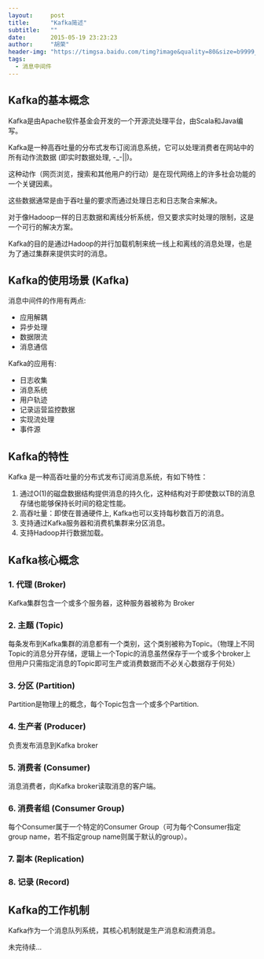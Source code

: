 ```yaml
---
layout:     post
title:      "Kafka简述"
subtitle:   ""
date:       2015-05-19 23:23:23
author:     "胡荣"
header-img: "https://timgsa.baidu.com/timg?image&quality=80&size=b9999_10000&sec=1589911803348&di=a99eaa726dcc408fb76dff862db1ad23&imgtype=0&src=http%3A%2F%2Fimg4.imgtn.bdimg.com%2Fit%2Fu%3D1377123034%2C2807315341%26fm%3D214%26gp%3D0.jpg"
tags:
  - 消息中间件
---
```


## Kafka的基本概念

Kafka是由Apache软件基金会开发的一个开源流处理平台，由Scala和Java编写。

Kafka是一种高吞吐量的分布式发布订阅消息系统，它可以处理消费者在网站中的所有动作流数据 (即实时数据处理, -_-\|\|)。

这种动作（网页浏览，搜索和其他用户的行动）是在现代网络上的许多社会功能的一个关键因素。

这些数据通常是由于吞吐量的要求而通过处理日志和日志聚合来解决。

对于像Hadoop一样的日志数据和离线分析系统，但又要求实时处理的限制，这是一个可行的解决方案。

Kafka的目的是通过Hadoop的并行加载机制来统一线上和离线的消息处理，也是为了通过集群来提供实时的消息。

## Kafka的使用场景 (Kafka)

消息中间件的作用有两点:

- 应用解耦
- 异步处理
- 数据限流
- 消息通信

Kafka的应用有:
- 日志收集
- 消息系统
- 用户轨迹
- 记录运营监控数据
- 实现流处理
- 事件源

## Kafka的特性
Kafka 是一种高吞吐量的分布式发布订阅消息系统，有如下特性：
1. 通过O(1)的磁盘数据结构提供消息的持久化，这种结构对于即使数以TB的消息存储也能够保持长时间的稳定性能。
2. 高吞吐量：即使在普通硬件上, Kafka也可以支持每秒数百万的消息。
3. 支持通过Kafka服务器和消费机集群来分区消息。
4. 支持Hadoop并行数据加载。

## Kafka核心概念

### 1. 代理 (Broker)

Kafka集群包含一个或多个服务器，这种服务器被称为 Broker

### 2. 主题 (Topic)

每条发布到Kafka集群的消息都有一个类别，这个类别被称为Topic。（物理上不同Topic的消息分开存储，逻辑上一个Topic的消息虽然保存于一个或多个broker上但用户只需指定消息的Topic即可生产或消费数据而不必关心数据存于何处）

### 3. 分区 (Partition)

Partition是物理上的概念，每个Topic包含一个或多个Partition.

### 4. 生产者 (Producer)

负责发布消息到Kafka broker

### 5. 消费者 (Consumer)

消息消费者，向Kafka broker读取消息的客户端。

### 6. 消费者组 (Consumer Group)

每个Consumer属于一个特定的Consumer Group（可为每个Consumer指定group name，若不指定group name则属于默认的group）。

### 7. 副本 (Replication)

### 8. 记录 (Record)

## Kafka的工作机制

Kafka作为一个消息队列系统，其核心机制就是生产消息和消费消息。

未完待续...

[1]: https://zhuanlan.zhihu.com/p/37405836
[2]: http://kafka.apachecn.org/
[3]: https://www.ibm.com/developerworks/cn/opensource/os-cn-kafka/index.html
[4]: https://www.zhihu.com/question/56125281